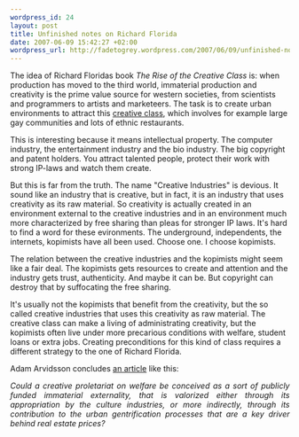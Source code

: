 ```yaml
--- 
wordpress_id: 24
layout: post
title: Unfinished notes on Richard Florida
date: 2007-06-09 15:42:27 +02:00
wordpress_url: http://fadetogrey.wordpress.com/2007/06/09/unfinished-notes-on-richard-florida-the-rise-of-the-creative-cl/
---
```

The idea of Richard Floridas book <em>The Rise of the Creative Class</em> is: when production has moved to the third world, immaterial production and creativity is the prime value source for western societies, from scientists and programmers to artists and marketeers. The task is to create urban environments to attract this <a href="http://en.wikipedia.org/wiki/Creative_class" title="creative class">creative class</a>, which involves for example large gay communities and lots of ethnic restaurants.

This is interesting because it means intellectual property. The computer industry, the entertainment industry and the bio industry. The big copyright and patent holders. You attract talented people, protect their work with strong IP-laws and watch them create.

But this is far from the truth. The name "Creative Industries" is devious. It sound like an industry that is creative, but in fact, it is an industry that uses creativity as its raw material. So creativity is actually created in an environment external to the creative industries and in an environment much more characterized by free sharing than pleas for stronger IP laws. It's hard to find a word for these evironments. The underground, independents, the internets, kopimists have all been used. Choose one. I choose kopimists.

The relation between the creative industries and the kopimists might seem like a fair deal. The kopimists gets resources to create and attention and the industry gets trust, authenticity. And maybe it can be. But copyright can destroy that by suffocating the free sharing.

It's usually not the kopimists that benefit from the creativity, but the so called creative industries that uses this creativity as raw material. The creative class can make a living of administrating creativity, but the kopimists often live under more precarious conditions with welfare, student loans or extra jobs. Creating preconditions for this kind of class requires a different strategy to the one of Richard Florida.

Adam Arvidsson concludes <a href="http://excerpter.wordpress.com/2007/06/09/adam-arvidsson-cerative-class-or-administrative-class-on-advertising-and-the-underground/" title="an article">an article</a> like this:
<p align="justify"><em>   Could a creative proletariat on welfare be conceived as a sort of publicly funded immaterial externality, that is valorized either through its appropriation by the culture industries, or more indirectly, through its contribution to the urban gentrification processes that are a key driver behind real estate prices?</em></p>
